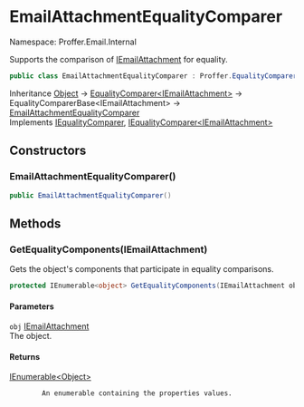 # EmailAttachmentEqualityComparer

Namespace: Proffer.Email.Internal

Supports the comparison of [IEmailAttachment](./proffer.email.iemailattachment.md) for equality.

```csharp
public class EmailAttachmentEqualityComparer : Proffer.EqualityComparerBase`1[[Proffer.Email.IEmailAttachment, Proffer.Email, Version=1.0.0.0, Culture=neutral, PublicKeyToken=null]], System.Collections.IEqualityComparer, System.Collections.Generic.IEqualityComparer`1[[Proffer.Email.IEmailAttachment, Proffer.Email, Version=1.0.0.0, Culture=neutral, PublicKeyToken=null]]
```

Inheritance [Object](https://docs.microsoft.com/en-us/dotnet/api/system.object) → [EqualityComparer&lt;IEmailAttachment&gt;](https://docs.microsoft.com/en-us/dotnet/api/system.collections.generic.equalitycomparer-1) → EqualityComparerBase&lt;IEmailAttachment&gt; → [EmailAttachmentEqualityComparer](./proffer.email.internal.emailattachmentequalitycomparer.md)<br>
Implements [IEqualityComparer](https://docs.microsoft.com/en-us/dotnet/api/system.collections.iequalitycomparer), [IEqualityComparer&lt;IEmailAttachment&gt;](https://docs.microsoft.com/en-us/dotnet/api/system.collections.generic.iequalitycomparer-1)

## Constructors

### **EmailAttachmentEqualityComparer()**



```csharp
public EmailAttachmentEqualityComparer()
```

## Methods

### **GetEqualityComponents(IEmailAttachment)**

Gets the object's components that participate in equality comparisons.

```csharp
protected IEnumerable<object> GetEqualityComponents(IEmailAttachment obj)
```

#### Parameters

`obj` [IEmailAttachment](./proffer.email.iemailattachment.md)<br>
The object.

#### Returns

[IEnumerable&lt;Object&gt;](https://docs.microsoft.com/en-us/dotnet/api/system.collections.generic.ienumerable-1)<br>

            An enumerable containing the properties values.
